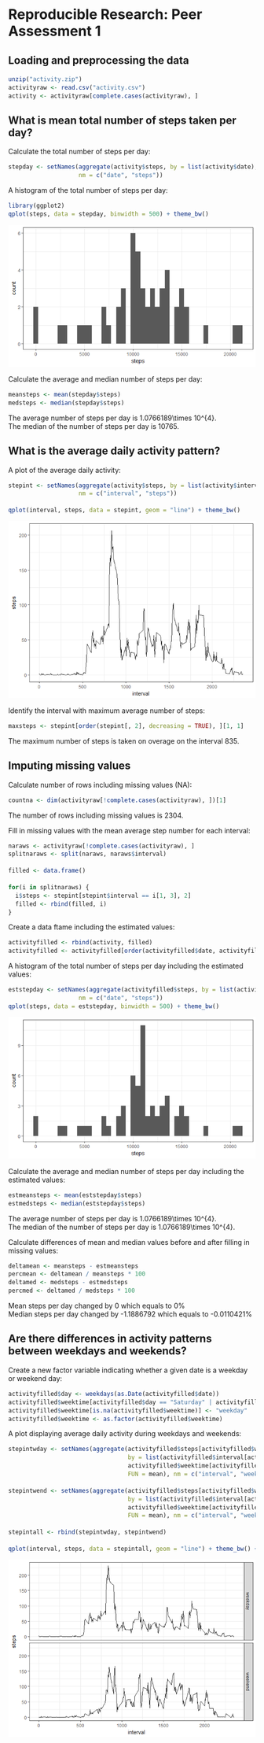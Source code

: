 # Reproducible Research: Peer Assessment 1


## Loading and preprocessing the data


```r
unzip("activity.zip")
activityraw <- read.csv("activity.csv")
activity <- activityraw[complete.cases(activityraw), ]
```

## What is mean total number of steps taken per day?

Calculate the total number of steps per day:


```r
stepday <- setNames(aggregate(activity$steps, by = list(activity$date), FUN = sum), 
                    nm = c("date", "steps"))
```

A histogram of the total number of steps per day:


```r
library(ggplot2)
qplot(steps, data = stepday, binwidth = 500) + theme_bw()
```

![](PA1_template_files/figure-html/histogram-1.png)<!-- -->

Calculate the average and median number of steps per day:


```r
meansteps <- mean(stepday$steps)
medsteps <- median(stepday$steps)
```

The average number of steps per day is 1.0766189\times 10^{4}.  
The median of the number of steps per day is 10765.

## What is the average daily activity pattern?

A plot of the average daily activity:


```r
stepint <- setNames(aggregate(activity$steps, by = list(activity$interval), FUN = mean), 
                    nm = c("interval", "steps"))

qplot(interval, steps, data = stepint, geom = "line") + theme_bw()
```

![](PA1_template_files/figure-html/unnamed-chunk-4-1.png)<!-- -->

Identify the interval with maximum average number of steps:


```r
maxsteps <- stepint[order(stepint[, 2], decreasing = TRUE), ][1, 1]
```

The maximum number of steps is taken on overage on the interval 835.

## Imputing missing values

Calculate number of rows including missing values (NA):


```r
countna <- dim(activityraw[!complete.cases(activityraw), ])[1]
```

The number of rows including missing values is 2304.

Fill in missing values with the mean average step number for each interval:


```r
naraws <- activityraw[!complete.cases(activityraw), ]
splitnaraws <- split(naraws, naraws$interval)

filled <- data.frame()

for(i in splitnaraws) {
  i$steps <- stepint[stepint$interval == i[1, 3], 2]
  filled <- rbind(filled, i)
}
```

Create a data ftame including the estimated values:


```r
activityfilled <- rbind(activity, filled)
activityfilled <- activityfilled[order(activityfilled$date, activityfilled$interval), ]
```

A histogram of the total number of steps per day including the estimated values:


```r
eststepday <- setNames(aggregate(activityfilled$steps, by = list(activityfilled$date), FUN = sum), 
                    nm = c("date", "steps"))
qplot(steps, data = eststepday, binwidth = 500) + theme_bw()
```

![](PA1_template_files/figure-html/histogram2-1.png)<!-- -->

Calculate the average and median number of steps per day including the estimated values:


```r
estmeansteps <- mean(eststepday$steps)
estmedsteps <- median(eststepday$steps)
```

The average number of steps per day is 1.0766189\times 10^{4}.  
The median of the number of steps per day is 1.0766189\times 10^{4}.

Calculate differences of mean and median values before and after filling in missing values:


```r
deltamean <- meansteps - estmeansteps
percmean <- deltamean / meansteps * 100
deltamed <- medsteps - estmedsteps
percmed <- deltamed / medsteps * 100
```

Mean steps per day changed by 0 which equals to 0%  
Median steps per day changed by -1.1886792 which equals to -0.0110421%

## Are there differences in activity patterns between weekdays and weekends?

Create a new factor variable indicating whether a given date is a weekday or weekend day:


```r
activityfilled$day <- weekdays(as.Date(activityfilled$date))
activityfilled$weektime[activityfilled$day == "Saturday" | activityfilled$day == "Sunday"] <- "weekend"
activityfilled$weektime[is.na(activityfilled$weektime)] <- "weekday"
activityfilled$weektime <- as.factor(activityfilled$weektime)
```

A plot displaying average daily activity during weekdays and weekends:


```r
stepintwday <- setNames(aggregate(activityfilled$steps[activityfilled$weektime == "weekday"], 
                                  by = list(activityfilled$interval[activityfilled$weektime == "weekday"],
                                  activityfilled$weektime[activityfilled$weektime == "weekday"]), 
                                  FUN = mean), nm = c("interval", "weektime", "steps"))

stepintwend <- setNames(aggregate(activityfilled$steps[activityfilled$weektime == "weekend"], 
                                  by = list(activityfilled$interval[activityfilled$weektime == "weekend"],
                                  activityfilled$weektime[activityfilled$weektime == "weekend"]), 
                                  FUN = mean), nm = c("interval", "weektime", "steps"))

stepintall <- rbind(stepintwday, stepintwend)

qplot(interval, steps, data = stepintall, geom = "line") + theme_bw() + facet_grid(weektime ~ .)
```

![](PA1_template_files/figure-html/unnamed-chunk-12-1.png)<!-- -->
